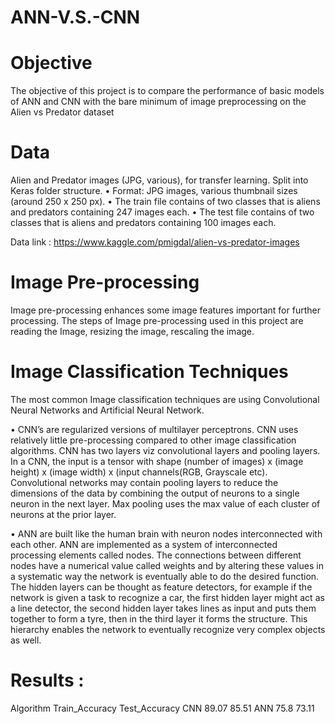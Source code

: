 # ANN-V.S.-CNN

# Objective
The objective of this project is to compare the performance of basic models of ANN and CNN with the bare minimum of image preprocessing on the Alien vs Predator dataset

# Data
Alien and Predator images (JPG, various), for transfer learning. Split into Keras folder structure.
•	Format: JPG images, various thumbnail sizes (around 250 x 250 px).
•	The train file contains of two classes that is aliens and predators containing 247 images each.
•	The test file contains of two classes that is aliens and predators containing 100 images each.

Data link : https://www.kaggle.com/pmigdal/alien-vs-predator-images

# Image Pre-processing
Image pre-processing enhances some image features important for further processing. The steps of Image pre-processing used in this project are reading the Image, resizing the image, rescaling the image.

# Image Classification Techniques
The most common Image classification techniques are using Convolutional Neural Networks and Artificial Neural Network. 

•	CNN’s are regularized versions of multilayer perceptrons. CNN uses relatively little pre-processing compared to other image classification algorithms. CNN has two layers viz convolutional layers and pooling layers. In a CNN, the input is a tensor with shape (number of images) x (image height) x (image width) x (input channels(RGB, Grayscale etc). Convolutional networks may contain pooling layers to reduce the dimensions of the data by combining the output of neurons to a single neuron in the next layer. Max pooling uses the max value of each cluster of neurons at the prior layer.

•	ANN are built like the human brain with neuron nodes interconnected with each other. ANN are implemented as a system of interconnected processing elements called nodes. The connections between different nodes have a numerical value called weights and by altering these values in a systematic way the network is eventually able to do the desired function. The hidden layers can be thought as feature detectors, for example if the network is given a task to recognize a car, the first hidden layer might act as a line detector, the second hidden layer takes lines as input and puts them together to form a tyre, then in the third layer it forms the structure. This hierarchy enables the network to eventually recognize very complex objects as well.

# Results : 
Algorithm  Train_Accuracy   Test_Accuracy
CNN             89.07           85.51
ANN             75.8            73.11
